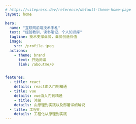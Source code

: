 ```yaml
---
# https://vitepress.dev/reference/default-theme-home-page
layout: home

hero:
  name: "互联网前端技术手札"
  text: "经验教训、读书笔记、个人知识库"
  tagline: 技术支撑业务，业务创造价值
  image:
    src: /profile.jpeg
  actions:
    - theme: brand
      text: 开始阅读
      link: /aboutme/0  


features:
  - title: react
    details: react由入门到精通
  - title: vue
    details: vue由入门到精通
    - title: 鸿蒙
    details: 由原理到实践以及部署详细解说
  - title: 工程化
    details: 工程化从原理到实践
---
```


